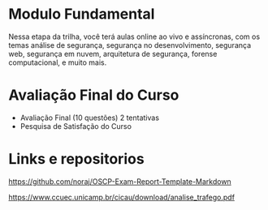 # Modulo Fundamental

Nessa etapa da trilha, você terá aulas online ao vivo e assíncronas, com os temas análise de segurança, segurança no desenvolvimento, segurança web, segurança em nuvem, arquitetura de segurança, forense computacional, e muito mais.



 # Avaliação Final do Curso
 - Avaliação Final (10 questões) 2 tentativas 
 - Pesquisa de Satisfação do Curso


# Links e repositorios

https://github.com/noraj/OSCP-Exam-Report-Template-Markdown </p>
https://www.ccuec.unicamp.br/cicau/download/analise_trafego.pdf </p>
